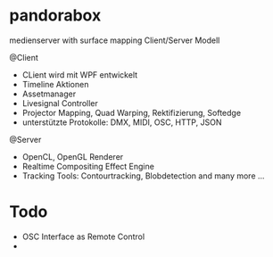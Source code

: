 pandorabox
==========

medienserver with surface mapping
Client/Server Modell

@Client
- CLient wird mit WPF entwickelt
- Timeline Aktionen
- Assetmanager
- Livesignal Controller
- Projector Mapping, Quad Warping, Rektifizierung, Softedge
- unterstützte Protokolle: DMX, MIDI, OSC, HTTP, JSON


@Server
- OpenCL, OpenGL Renderer
- Realtime Compositing Effect Engine
- Tracking Tools: Contourtracking, Blobdetection and many more ...

Todo
====
- OSC Interface as Remote Control
- 
